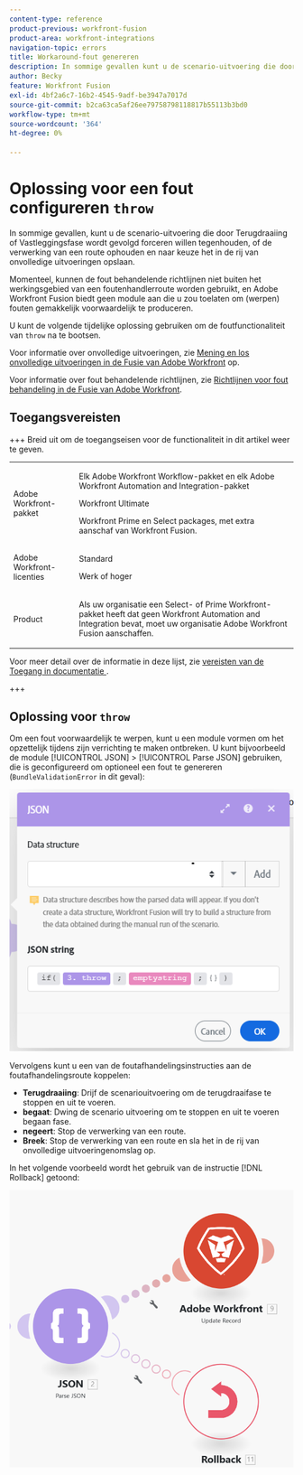 ```yaml
---
content-type: reference
product-previous: workfront-fusion
product-area: workfront-integrations
navigation-topic: errors
title: Workaround-fout genereren
description: In sommige gevallen kunt u de scenario-uitvoering die door Terugdraaiing of Vastleggingsfase wordt gevolgd forceren willen tegenhouden of de verwerking van een route ophouden en naar keuze het in de rij van Mening opslaan en onvolledige uitvoeringen in de Fusie van Adobe Workfront oplossen.
author: Becky
feature: Workfront Fusion
exl-id: 4bf2a6c7-16b2-4545-9adf-be3947a7017d
source-git-commit: b2ca63ca5af26ee79758798118817b55113b3bd0
workflow-type: tm+mt
source-wordcount: '364'
ht-degree: 0%

---
```


# Oplossing voor een fout configureren `throw`

In sommige gevallen, kunt u de scenario-uitvoering die door Terugdraaiing of Vastleggingsfase wordt gevolgd forceren willen tegenhouden, of de verwerking van een route ophouden en naar keuze het in de rij van onvolledige uitvoeringen opslaan.

Momenteel, kunnen de fout behandelende richtlijnen niet buiten het werkingsgebied van een foutenhandlerroute worden gebruikt, en Adobe Workfront Fusion biedt geen module aan die u zou toelaten om (werpen) fouten gemakkelijk voorwaardelijk te produceren.

U kunt de volgende tijdelijke oplossing gebruiken om de foutfunctionaliteit van `throw` na te bootsen.

Voor informatie over onvolledige uitvoeringen, zie [&#x200B; Mening en los onvolledige uitvoeringen in de Fusie van Adobe Workfront &#x200B;](/help/workfront-fusion/manage-scenarios/view-and-resolve-incomplete-executions.md) op.

Voor informatie over fout behandelende richtlijnen, zie [&#x200B; Richtlijnen voor fout behandeling in de Fusie van Adobe Workfront &#x200B;](/help/workfront-fusion/references/errors/directives-for-error-handling.md).

## Toegangsvereisten

+++ Breid uit om de toegangseisen voor de functionaliteit in dit artikel weer te geven.

<table style="table-layout:auto">
 <col> 
 <col> 
 <tbody> 
  <tr> 
   <td role="rowheader">Adobe Workfront-pakket</td> 
   <td> <p>Elk Adobe Workfront Workflow-pakket en elk Adobe Workfront Automation and Integration-pakket</p><p>Workfront Ultimate</p><p>Workfront Prime en Select packages, met extra aanschaf van Workfront Fusion.</p> </td> 
  </tr> 
  <tr data-mc-conditions=""> 
   <td role="rowheader">Adobe Workfront-licenties</td> 
   <td> <p>Standard</p><p>Werk of hoger</p> </td> 
  </tr> 
  <tr> 
   <td role="rowheader">Product</td> 
   <td>
   <p>Als uw organisatie een Select- of Prime Workfront-pakket heeft dat geen Workfront Automation and Integration bevat, moet uw organisatie Adobe Workfront Fusion aanschaffen.</li></ul>
   </td> 
  </tr>
 </tbody> 
</table>

Voor meer detail over de informatie in deze lijst, zie [&#x200B; vereisten van de Toegang in documentatie &#x200B;](/help/workfront-fusion/references/licenses-and-roles/access-level-requirements-in-documentation.md).

+++

## Oplossing voor `throw`

Om een fout voorwaardelijk te werpen, kunt u een module vormen om het opzettelijk tijdens zijn verrichting te maken ontbreken. U kunt bijvoorbeeld de module [!UICONTROL JSON] > [!UICONTROL Parse JSON] gebruiken, die is geconfigureerd om optioneel een fout te genereren (`BundleValidationError` in dit geval):

![&#x200B; fout JSON &#x200B;](assets/json-parse-json.png)

Vervolgens kunt u een van de foutafhandelingsinstructies aan de foutafhandelingsroute koppelen:

* **Terugdraaiing**: Drijf de scenariouitvoering om de terugdraaifase te stoppen en uit te voeren.
* **begaat**: Dwing de scenario uitvoering om te stoppen en uit te voeren begaan fase.
* **negeert**: Stop de verwerking van een route.
* **Breek**: Stop de verwerking van een route en sla het in de rij van onvolledige uitvoeringenomslag op.

In het volgende voorbeeld wordt het gebruik van de instructie [!DNL Rollback] getoond:

![&#x200B; de richtlijn van het Terugschroeven van prijzen &#x200B;](assets/rollback-directive.png)
